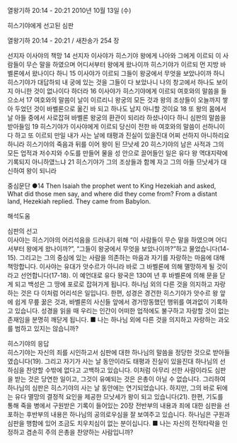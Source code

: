 열왕기하 20:14 - 20:21 
2010년 10월 13일 (수)

히스기야에게 선고된 심판



열왕기하 20:14 - 20:21 / 새찬송가 254 장


선지자 이사야의 책망
14 선지자 이사야가 히스기야 왕에게 나아와 그에게 이르되 이 사람들이 무슨 말을 하였으며 어디서부터 왕에게 왔나이까 히스기야가 이르되 먼 지방 바벨론에서 왔나이다 하니 15 이사야가 이르되 그들이 왕궁에서 무엇을 보았나이까 하니 히스기야가 대답하되 내 궁에 있는 것을 그들이 다 보았나니 나의 창고에서 하나도 보이지 아니한 것이 없나이다 하더라 16 이사야가 히스기야에게 이르되 여호와의 말씀을 들으소서 17 여호와의 말씀이 날이 이르리니 왕궁의 모든 것과 왕의 조상들이 오늘까지 쌓아 두었던 것이 바벨론으로 옮긴 바 되고 하나도 남지 아니할 것이요 18 또 왕의 몸에서 날 아들 중에서 사로잡혀 바벨론 왕궁의 환관이 되리라 하셨나이다 하니 
심판의 말씀을 받아들임
19 히스기야가 이사야에게 이르되 당신이 전한 바 여호와의 말씀이 선하니이다 하고 또 이르되 만일 내가 사는 날에 태평과 진실이 있을진대 어찌 선하지 아니하리요 하니라 
히스기야의 죽음과 뒤를 이어 왕이 된 므낫세
20 히스기야의 남은 사적과 그의 모든 업적과 저수지와 수도를 만들어 물을 성 안으로 끌어들인 일은 유다 왕 역대지략에 기록되지 아니하였느냐 21 히스기야가 그의 조상들과 함께 자고 그의 아들 므낫세가 대신하여 왕이 되니라

중심문단 ●14 Then Isaiah the prophet went to King Hezekiah and asked, What did those men say, and where did they come from? From a distant land, Hezekiah replied. They came from Babylon.

해석도움





심판의 선고  
이사야는 히스기야의 어리석음을 드러내기 위해 “이 사람들이 무슨 말을 하였으며 어디서부터 왕에게 왔나이까?”, “그들이 왕궁에서 무엇을 보았나이까?”하고 물었습니다(14-15). 그리고는 그의 중심에 있는 사람을 의존하는 마음과 자기를 자랑하는 마음에 대해 책망합니다. 이사야는 유대가 앗수르가 아니라 바로 그 바벨론에 의해 멸망하게 될 것이라고 선언합니다(17-18). 이 예언대로 유다 왕국은 130여 년 후 바벨론에 의해 문을 닫게 되고 백성은 그 땅에 포로로 잡혀가게 됩니다. 하나님 외의 다른 것을 의지하고 자랑하는 것은 다 이처럼 어리석은 일입니다. 한편, 성경은 경건한 히스기야가 앗수르 왕 앞에 쉽게 무릎 꿇은 것과, 바벨론의 사신들 앞에서 경거망동했던 행위를 여과없이 기록하고 있습니다. 성경을 읽을 때 우리는 인간이 어떠한 업적에도 불구하고 자랑할 것이 없는 존재임을 분명히 깨닫게 됩니다. 
■ 나는 하나님 외에 다른 것을 의지하고 자랑하는 과오를 범하고 있지는 않습니까?

히스기야의 응답  
히스기야는 자신의 죄를 시인하고서 심판에 대한 하나님의 말씀을 정당한 것으로 받아들였습니다(19). 그리고 자기가 사는 날 동안이라도 태평과 진실이 있을진대 하나님의 선하심을 찬양할 수밖에 없다고 고백하고 있습니다. 이처럼 아무리 선한 사람이라도 심판을 받는 것은 당연한 일이고, 그것이 유예되는 것은 은총이 아닐 수 없습니다. 그리하여 하나님의 심판은 히스기야의 사는 날 동안에는 연기되었습니다. 하지만, 그의 바로 뒤에는 유다 멸망의 결정적 요인을 제공한 므낫세가 왕이 되고 있습니다(21). 한편, 기도를 통해 죽을 병에서 구원받은 기록이 들어있는 20장 전반부의 내용과 죄에 대한 심판을 선포하는 후반부의 내용은 하나님의 공의로우심을 잘 보여주고 있습니다. 하나님은 구원과 심판을 행함에 있어 조금도 치우치심이 없는 분이십니다.
■ 나는 자신의 전적타락을 인정하고 겸손히 주의 은총을 찬양하는 사람입니까?